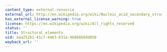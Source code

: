 ```yaml
---
content_type: external-resource
external_url: http://en.wikipedia.org/wiki/Nucleic_acid_secondary_structure
has_external_license_warning: true
license: https://en.wikipedia.org/wiki/All_rights_reserved
status: ''
title: Structural elements
uid: aaa252b1-41c7-4463-831a-4688869dd050
wayback_url: ''
---
```

